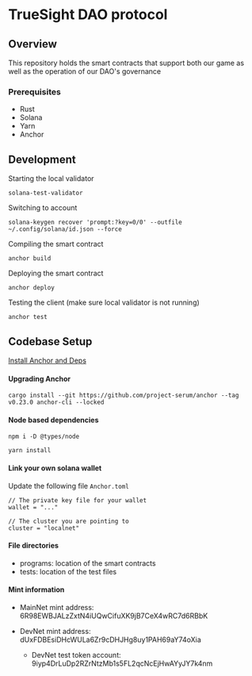 # TrueSight DAO protocol

## Overview
This repository holds the smart contracts that support both our game as well as the operation of our DAO's governance

### Prerequisites
- Rust
- Solana
- Yarn
- Anchor

## Development
Starting the local validator
```
solana-test-validator
```

Switching to account
```
solana-keygen recover 'prompt:?key=0/0' --outfile ~/.config/solana/id.json --force
```

Compiling the smart contract
```
anchor build
```

Deploying the smart contract
```
anchor deploy
```

Testing the client (make sure local validator is not running)

```
anchor test
```

## Codebase Setup
[Install Anchor and Deps](https://project-serum.github.io/anchor/getting-started/installation.html#install-rust)


#### Upgrading Anchor
```
cargo install --git https://github.com/project-serum/anchor --tag v0.23.0 anchor-cli --locked

```

#### Node based dependencies
```
npm i -D @types/node
```

```
yarn install
```



#### Link your own solana wallet
Update the following file ```Anchor.toml``` 

```
// The private key file for your wallet
wallet = "..."

// The cluster you are pointing to
cluster = "localnet"
```

#### File directories
- programs: location of the smart contracts
- tests: location of the test files


#### Mint information
  - MainNet mint address: 6R98EWBJALzZxtN4iUQwCifuXK9jB7CeX4wRC7d6RBbK

  - DevNet mint address: dUxFDBEsiDHcWULa6Zr9cDHJHg8uy1PAH69aY74oXia
    - DevNet test token account: 9iyp4DrLuDp2RZrNtzMb1s5FL2qcNcEjHwAYyJY7k4nm
